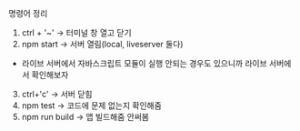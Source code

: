 명령어 정리

1. ctrl + '~' -> 터미널 창 열고 닫기
2. npm start -> 서버 열림(local, liveserver 둘다)
* 라이브 서버에서 자바스크립트 모듈이 실행 안되는 경우도 있으니까 라이브 서버에서 확인해보자
3. ctrl+'c' -> 서버 닫힘
4. npm test -> 코드에 문제 없는지 확인해줌
5. npm run build -> 앱 빌드해줌 안써봄